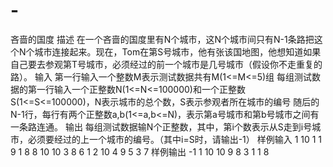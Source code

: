 # -
吝啬的国度
描述
在一个吝啬的国度里有N个城市，这N个城市间只有N-1条路把这个N个城市连接起来。现在，Tom在第S号城市，他有张该国地图，他想知道如果自己要去参观第T号城市，必须经过的前一个城市是几号城市（假设你不走重复的路）。
输入
第一行输入一个整数M表示测试数据共有M(1<=M<=5)组
每组测试数据的第一行输入一个正整数N(1<=N<=100000)和一个正整数S(1<=S<=100000)，N表示城市的总个数，S表示参观者所在城市的编号
随后的N-1行，每行有两个正整数a,b(1<=a,b<=N)，表示第a号城市和第b号城市之间有一条路连通。
输出
每组测试数据输N个正整数，其中，第i个数表示从S走到i号城市，必须要经过的上一个城市的编号。（其中i=S时，请输出-1）
样例输入
1
10 1
1 9
1 8
8 10
10 3
8 6
1 2
10 4
9 5
3 7
样例输出
-1 1 10 10 9 8 3 1 1 8
